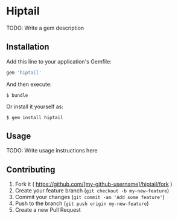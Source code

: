 # Hiptail

TODO: Write a gem description

## Installation

Add this line to your application's Gemfile:

```ruby
gem 'hiptail'
```

And then execute:

    $ bundle

Or install it yourself as:

    $ gem install hiptail

## Usage

TODO: Write usage instructions here

## Contributing

1. Fork it ( https://github.com/[my-github-username]/hiptail/fork )
2. Create your feature branch (`git checkout -b my-new-feature`)
3. Commit your changes (`git commit -am 'Add some feature'`)
4. Push to the branch (`git push origin my-new-feature`)
5. Create a new Pull Request

